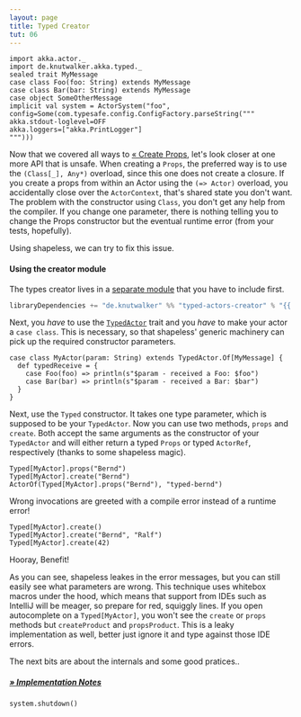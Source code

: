 ```yaml
---
layout: page
title: Typed Creator
tut: 06
---
```


```tut:invisible
import akka.actor._
import de.knutwalker.akka.typed._
sealed trait MyMessage
case class Foo(foo: String) extends MyMessage
case class Bar(bar: String) extends MyMessage
case object SomeOtherMessage
implicit val system = ActorSystem("foo", config=Some(com.typesafe.config.ConfigFactory.parseString("""
akka.stdout-loglevel=OFF
akka.loggers=["akka.PrintLogger"]
""")))
```

Now that we covered all ways to [&laquo; Create Props](props.html), let's look closer at one more API that is unsafe.
When creating a `Props`, the preferred way is to use the `(Class[_], Any*)` overload, since this one does not create a closure.
If you create a props from within an Actor using the `(=> Actor)` overload, you accidentally close over the `ActorContext`, that's shared state you don't want.
The problem with the constructor using `Class`, you don't get any help from the compiler. If you change one parameter, there is nothing telling you to change the Props constructor but the eventual runtime error (from your tests, hopefully).

Using shapeless, we can try to fix this issue.

#### Using the creator module

The types creator lives in a [separate module](http://search.maven.org/#search%7Cga%7C1%7Cg:%22de.knutwalker%22%20AND%20a:typed-actors-creator*) that you have to include first.

```scala
libraryDependencies += "de.knutwalker" %% "typed-actors-creator" % "{{ site.data.version.version }}"
```

Next, you _have_ to use the [`TypedActor`](typed-actor.html) trait and you _have_ to make your actor a `case class`.
This is necessary, so that shapeless' generic machinery can pick up the required constructor parameters.

```tut:silent
case class MyActor(param: String) extends TypedActor.Of[MyMessage] {
  def typedReceive = {
    case Foo(foo) => println(s"$param - received a Foo: $foo")
    case Bar(bar) => println(s"$param - received a Bar: $bar")
  }
}
```

Next, use the `Typed` constructor. It takes one type parameter, which is supposed to be your `TypedActor`.
Now you can use two methods, `props` and `create`. Both accept the same arguments as the constructor of your `TypedActor` and will either return a typed `Props` or typed `ActorRef`, respectively (thanks to some shapeless magic).

```tut
Typed[MyActor].props("Bernd")
Typed[MyActor].create("Bernd")
ActorOf(Typed[MyActor].props("Bernd"), "typed-bernd")
```

Wrong invocations are greeted with a compile error instead of a runtime error!

```tut:fail
Typed[MyActor].create()
Typed[MyActor].create("Bernd", "Ralf")
Typed[MyActor].create(42)
```

Hooray, Benefit!

As you can see, shapeless leakes in the error messages, but you can still easily see what parameters are wrong.
This technique uses whitebox macros under the hood, which means that support from IDEs such as IntelliJ will be meager, so prepare for red, squiggly lines.
If you open autocomplete on a `Typed[MyActor]`, you won't see the `create` or `props` methods but `createProduct` and `propsProduct`. This is a leaky implementation as well, better just ignore it and type against those IDE errors.


The next bits are about the internals and some good pratices..

##### [&raquo; Implementation Notes](implementation.html)


```tut:invisible
system.shutdown()
```
